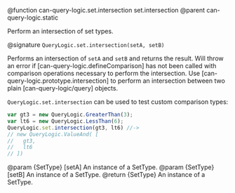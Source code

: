 @function can-query-logic.set.intersection set.intersection
@parent can-query-logic.static

Perform an intersection of set types.

@signature `QueryLogic.set.intersection(setA, setB)`

Performs an intersection of `setA` and `setB` and returns the
result.  Will throw an error if [can-query-logic.defineComparison] has
not been called with comparison operations
necessary to perform the intersection.  Use [can-query-logic.prototype.intersection]
to perform an intersection between two plain [can-query-logic/query] objects.

`QueryLogic.set.intersection` can be used to test custom comparison types:

```js
var gt3 = new QueryLogic.GreaterThan(3);
var lt6 = new QueryLogic.LessThan(6);
QueryLogic.set.intersection(gt3, lt6) //->
// new QueryLogic.ValueAnd( [
//   gt3,
//   lt6
// ])
```

@param {SetType} [setA] An instance of a SetType.
@param {SetType} [setB] An instance of a SetType.
@return {SetType} An instance of a SetType.
